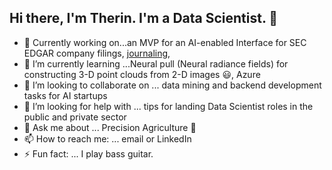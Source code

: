 ## Hi there, I'm Therin. I'm a Data Scientist. 👋


- 🔭 Currently working on...an MVP for an AI-enabled Interface for SEC EDGAR company filings, [journaling](https://mydatajournal.netlify.app/),  
- 🌱 I’m currently learning ...Neural pull (Neural radiance fields) for constructing 3-D point clouds from 2-D images 😃, Azure
- 👯 I’m looking to collaborate on ... data mining and backend development tasks for AI startups
- 🤔 I’m looking for help with ... tips for landing Data Scientist roles in the public and private sector
- 💬 Ask me about ... Precision Agriculture 🌱
- 📫 How to reach me: ... email or LinkedIn
- ⚡ Fun fact: ... I play bass guitar.

